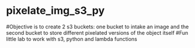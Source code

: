 # pixelate_img_s3_py

#Objective is to create 2 s3 buckets: one bucket to intake an image and the second bucket to store different pixelated versions of the object itself
#Fun little lab to work with s3, python and lambda functions
